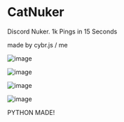 # CatNuker

Discord Nuker. 1k Pings in 15 Seconds

 made by cybr.js / me
         

![image](https://github.com/user-attachments/assets/e7ec80a1-7644-4234-84ca-b25f1720163b)
 
![image](https://github.com/user-attachments/assets/d1440ec7-a001-4d7b-a3ad-04ef3bf020e9)

![image](https://github.com/user-attachments/assets/7f040f7c-3b4e-4360-815c-1202085d2abf)

![image](https://github.com/user-attachments/assets/f1252608-39c6-4203-ade5-e83c6ca0a193)

PYTHON MADE!
